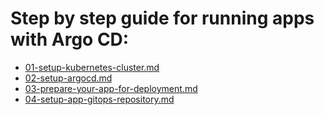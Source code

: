 # Step by step guide for running apps with Argo CD:

* [01-setup-kubernetes-cluster.md](01-setup-kubernetes-cluster.md)
* [02-setup-argocd.md](02-setup-argocd.md)
* [03-prepare-your-app-for-deployment.md](03-prepare-your-app-for-deployment.md)
* [04-setup-app-gitops-repository.md](04-setup-app-gitops-repository.md)
